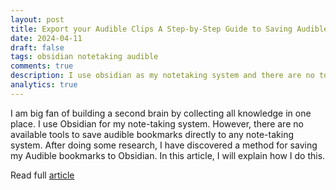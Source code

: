 ```yaml
---
layout: post
title: Export your Audible Clips A Step-by-Step Guide to Saving Audible Bookmarks in Obsidian
date: 2024-04-11
draft: false
tags: obsidian notetaking audible
comments: true
description: I use obsidian as my notetaking system and there are no tools to export audible clips to text. I will explain method I discovered to solve
analytics: true
---
```


I am big fan of building a second brain by collecting all knowledge in one place. I use Obsidian for my note-taking system. However, there are no available tools to save audible bookmarks directly to any note-taking system. After doing some research, I have discovered a method for saving my Audible bookmarks to Obsidian. In this article, I will explain how I do this.

Read full [article](https://medium.com/obsidian-observer/export-your-audible-clips-a-step-by-step-guide-to-saving-audible-bookmarks-in-obsidian-16300fc2eb46)

